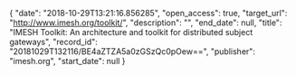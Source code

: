 {
  "date": "2018-10-29T13:21:16.856285", 
  "open_access": true, 
  "target_url": "http://www.imesh.org/toolkit/", 
  "description": "", 
  "end_date": null, 
  "title": "IMESH Toolkit: An architecture and toolkit for distributed subject gateways", 
  "record_id": "20181029T132116/BE4aZTZA5a0zGSzQc0pOew==", 
  "publisher": "imesh.org", 
  "start_date": null
}

